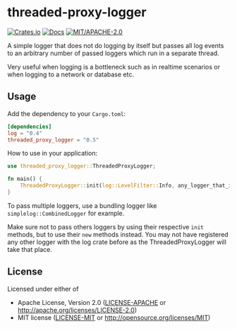 # threaded-proxy-logger

[![Crates.io](https://img.shields.io/crates/v/threaded-proxy-logger.svg)](https://crates.io/crates/threaded-proxy-logger)
[![Docs](https://docs.rs/threaded-proxy-logger/badge.svg)](https://docs.rs/threaded-proxy-logger)
[![MIT/APACHE-2.0](https://img.shields.io/crates/l/threaded-proxy-logger.svg)](https://crates.io/crates/threaded-proxy-logger)

A simple logger that does not do logging by itself but passes all log events to an arbitrary number of passed loggers which run in a separate thread.

Very useful when logging is a bottleneck such as in realtime scenarios or when logging to a network or database etc.

## Usage

Add the dependency to your `Cargo.toml`:

```toml
[dependencies]
log = "0.4"
threaded_proxy_logger = "0.5"
```

How to use in your application:

```rust
use threaded_proxy_logger::ThreadedProxyLogger;

fn main() {
    ThreadedProxyLogger::init(log::LevelFilter::Info, any_logger_that_implements_the_Log_trait>);
}
```
To pass multiple loggers, use a bundling logger like `simplelog::CombinedLogger` for example.

Make sure not to pass others loggers by using their respective `init` methods, but to use their `new` methods instead.
You may not have registered any other logger with the log crate before as the ThreadedProxyLogger will take that place.

## License

Licensed under either of

- Apache License, Version 2.0 ([LICENSE-APACHE](LICENSE-APACHE) or http://apache.org/licenses/LICENSE-2.0)
- MIT license ([LICENSE-MIT](LICENSE-MIT) or http://opensource.org/licenses/MIT)

